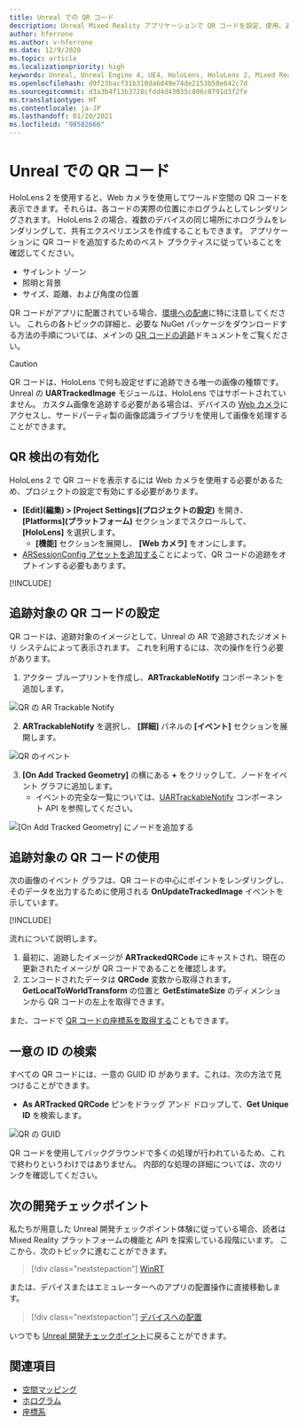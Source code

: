 ```yaml
---
title: Unreal での QR コード
description: Unreal Mixed Reality アプリケーションで QR コードを設定、使用、追跡する方法について説明します。
author: hferrone
ms.author: v-hferrone
ms.date: 12/9/2020
ms.topic: article
ms.localizationpriority: high
keywords: Unreal, Unreal Engine 4, UE4, HoloLens, HoloLens 2, Mixed Reality, 開発, 機能, ドキュメント, ガイド, ホログラム, QR コード, Mixed Reality ヘッドセット, Windows Mixed Reality ヘッドセット, 仮想現実ヘッドセット
ms.openlocfilehash: d9f23bacf31b310da6d49e74de2153b50e642c7d
ms.sourcegitcommit: d3a3b4f13b3728cfdd4d43035c806c0791d3f2fe
ms.translationtype: HT
ms.contentlocale: ja-JP
ms.lasthandoff: 01/20/2021
ms.locfileid: "98582666"
---
```

# <a name="qr-codes-in-unreal"></a>Unreal での QR コード

HoloLens 2 を使用すると、Web カメラを使用してワールド空間の QR コードを表示できます。それらは、各コードの実際の位置にホログラムとしてレンダリングされます。 HoloLens 2 の場合、複数のデバイスの同じ場所にホログラムをレンダリングして、共有エクスペリエンスを作成することもできます。 アプリケーションに QR コードを追加するためのベスト プラクティスに従っていることを確認してください。

- サイレント ゾーン
- 照明と背景
- サイズ、距離、および角度の位置

QR コードがアプリに配置されている場合、[環境への配慮](/hololens/hololens-environment-considerations)に特に注意してください。 これらの各トピックの詳細と、必要な NuGet パッケージをダウンロードする方法の手順については、メインの [QR コードの追跡](../platform-capabilities-and-apis/qr-code-tracking.md)ドキュメントをご覧ください。

> [!CAUTION]
> QR コードは、HoloLens で何も設定せずに追跡できる唯一の画像の種類です。Unreal の **UARTrackedImage** モジュールは、HoloLens ではサポートされていません。 カスタム画像を追跡する必要がある場合は、デバイスの [Web カメラ](unreal-hololens-camera.md)にアクセスし、サードパーティ製の画像認識ライブラリを使用して画像を処理することができます。 

## <a name="enabling-qr-detection"></a>QR 検出の有効化

HoloLens 2 で QR コードを表示するには Web カメラを使用する必要があるため、プロジェクトの設定で有効にする必要があります。
- **[Edit]\(編集\) > [Project Settings]\(プロジェクトの設定\)** を開き、 **[Platforms]\(プラットフォーム\)** セクションまでスクロールして、 **[HoloLens]** を選択します。
    + **[機能]** セクションを展開し、 **[Web カメラ]** をオンにします。  
- [ARSessionConfig アセットを追加する](/windows/mixed-reality/unreal-uxt-ch3#adding-the-session-asset)ことによって、QR コードの追跡をオプトインする必要もあります。

[!INCLUDE[](includes/tabs-qr-codes-1.md)]

## <a name="setting-up-a-tracked-qr-code"></a>追跡対象の QR コードの設定

QR コードは、追跡対象のイメージとして、Unreal の AR で追跡されたジオメトリ システムによって表示されます。 これを利用するには、次の操作を行う必要があります。
1. アクター ブループリントを作成し、**ARTrackableNotify** コンポーネントを追加します。

![QR の AR Trackable Notify](images/unreal-spatialmapping-artrackablenotify.PNG)

2. **ARTrackableNotify** を選択し、 **[詳細]** パネルの **[イベント]** セクションを展開します。

![QR のイベント](images/unreal-spatialmapping-events.PNG)

3. **[On Add Tracked Geometry]** の横にある **+** をクリックして、ノードをイベント グラフに追加します。
    - イベントの完全な一覧については、[UARTrackableNotify](https://docs.unrealengine.com/API/Runtime/AugmentedReality/UARTrackableNotifyComponent/index.html) コンポーネント API を参照してください。

![[On Add Tracked Geometry] にノードを追加する](images/unreal-qr-codes-tracked-geometry.png)

## <a name="using-a-tracked-qr-code"></a>追跡対象の QR コードの使用

次の画像のイベント グラフは、QR コードの中心にポイントをレンダリングし、そのデータを出力するために使用される **OnUpdateTrackedImage** イベントを示しています。

[!INCLUDE[](includes/tabs-qr-codes-2.md)]

流れについて説明します。
1. 最初に、追跡したイメージが **ARTrackedQRCode** にキャストされ、現在の更新されたイメージが QR コードであることを確認します。  
2. エンコードされたデータは **QRCode** 変数から取得されます。 **GetLocalToWorldTransform** の位置と **GetEstimateSize** のディメンションから QR コードの左上を取得できます。

また、コードで [QR コードの座標系を取得する](/windows/mixed-reality/qr-code-tracking#getting-the-coordinate-system-for-a-qr-code)こともできます。

## <a name="finding-the-unique-id"></a>一意の ID の検索

すべての QR コードには、一意の GUID ID があります。これは、次の方法で見つけることができます。
- **As ARTracked QRCode** ピンをドラッグ アンド ドロップして、**Get Unique ID** を検索します。

![QR の GUID](images/unreal-qr-guid.PNG)

QR コードを使用してバックグラウンドで多くの処理が行われているため、これで終わりというわけではありません。 内部的な処理の詳細については、次のリンクを確認してください。

## <a name="next-development-checkpoint"></a>次の開発チェックポイント

私たちが用意した Unreal 開発チェックポイント体験に従っている場合、読者は Mixed Reality プラットフォームの機能と API を探索している段階にいます。 ここから、次のトピックに進むことができます。

> [!div class="nextstepaction"]
> [WinRT](unreal-winRT.md)

または、デバイスまたはエミュレーターへのアプリの配置操作に直接移動します。

> [!div class="nextstepaction"]
> [デバイスへの配置](unreal-deploying.md)

いつでも [Unreal 開発チェックポイント](unreal-development-overview.md#3-advanced-features)に戻ることができます。

## <a name="see-also"></a>関連項目
* [空間マッピング](../../design/spatial-mapping.md)
* [ホログラム](../../discover/hologram.md)
* [座標系](../../design/coordinate-systems.md)